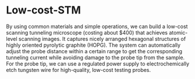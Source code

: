 # Low-cost-STM
By using common materials and simple operations, we can build a low-cost scanning tunneling microscope (costing about $400) that achieves atomic-level scanning images. It captures nicely arranged hexagonal structures of highly oriented pyrolytic graphite (HOPG). The 
system can automatically adjust the probe distance within a certain range to get the corresponding tunneling current while avoiding damage to the probe tip from the sample. For the probe tip, we can use a regulated power supply to electrochemically etch tungsten wire for 
high-quality, low-cost testing probes.
